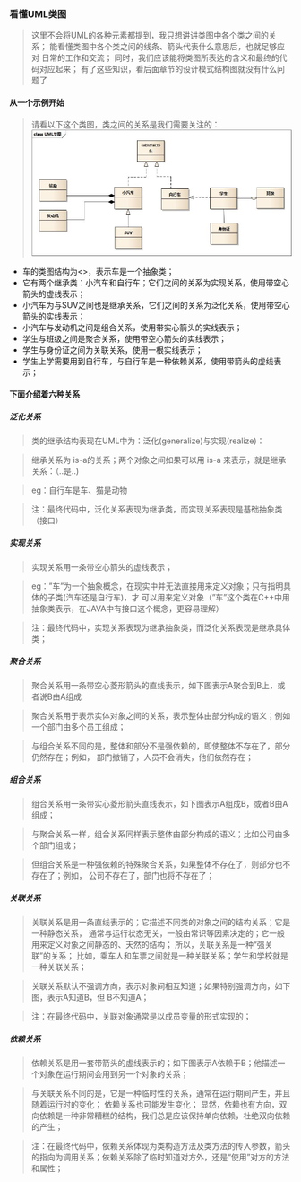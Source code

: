 ### 看懂UML类图
>这里不会将UML的各种元素都提到，我只想讲讲类图中各个类之间的关系； 能看懂类图中各个类之间的线条、箭头代表什么意思后，也就足够应对 日常的工作和交流； 同时，我们应该能将类图所表达的含义和最终的代码对应起来； 有了这些知识，看后面章节的设计模式结构图就没有什么问题了

#### 从一个示例开始

>请看以下这个类图，类之间的关系是我们需要关注的：
![](https://github.com/developersPHP/design-patterns-go/blob/master/images/uml_class_struct.jpg)

* 车的类图结构为<<abstract>>，表示车是一个抽象类；
* 它有两个继承类：小汽车和自行车；它们之间的关系为实现关系，使用带空心箭头的虚线表示；
* 小汽车为与SUV之间也是继承关系，它们之间的关系为泛化关系，使用带空心箭头的实线表示；
* 小汽车与发动机之间是组合关系，使用带实心箭头的实线表示；
* 学生与班级之间是聚合关系，使用带空心箭头的实线表示；
* 学生与身份证之间为关联关系，使用一根实线表示；
* 学生上学需要用到自行车，与自行车是一种依赖关系，使用带箭头的虚线表示；

#### 下面介绍着六种关系

##### 泛化关系

>类的继承结构表现在UML中为：泛化(generalize)与实现(realize)：

>继承关系为 is-a的关系；两个对象之间如果可以用 is-a 来表示，就是继承关系：（..是..)

>eg：自行车是车、猫是动物

>注：最终代码中，泛化关系表现为继承类，而实现关系表现是基础抽象类（接口）

##### 实现关系

>实现关系用一条带空心箭头的虚线表示；

>eg：”车”为一个抽象概念，在现实中并无法直接用来定义对象；只有指明具体的子类(汽车还是自行车)，才 可以用来定义对象（”车”这个类在C++中用抽象类表示，在JAVA中有接口这个概念，更容易理解）

>注：最终代码中，实现关系表现为继承抽象类，而泛化关系表现是继承具体类；

##### 聚合关系

>聚合关系用一条带空心菱形箭头的直线表示，如下图表示A聚合到B上，或者说B由A组成

>聚合关系用于表示实体对象之间的关系，表示整体由部分构成的语义；例如一个部门由多个员工组成；

>与组合关系不同的是，整体和部分不是强依赖的，即使整体不存在了，部分仍然存在；例如， 部门撤销了，人员不会消失，他们依然存在；

##### 组合关系

>组合关系用一条带实心菱形箭头直线表示，如下图表示A组成B，或者B由A组成；

>与聚合关系一样，组合关系同样表示整体由部分构成的语义；比如公司由多个部门组成；

>但组合关系是一种强依赖的特殊聚合关系，如果整体不存在了，则部分也不存在了；例如， 公司不存在了，部门也将不存在了；

##### 关联关系

>关联关系是用一条直线表示的；它描述不同类的对象之间的结构关系；它是一种静态关系， 通常与运行状态无关，一般由常识等因素决定的；它一般用来定义对象之间静态的、天然的结构； 所以，关联关系是一种“强关联”的关系；
比如，乘车人和车票之间就是一种关联关系；学生和学校就是一种关联关系；

>关联关系默认不强调方向，表示对象间相互知道；如果特别强调方向，如下图，表示A知道B，但 B不知道A；

>注：在最终代码中，关联对象通常是以成员变量的形式实现的；

##### 依赖关系

>依赖关系是用一套带箭头的虚线表示的；如下图表示A依赖于B；他描述一个对象在运行期间会用到另一个对象的关系；

>与关联关系不同的是，它是一种临时性的关系，通常在运行期间产生，并且随着运行时的变化； 依赖关系也可能发生变化；
 显然，依赖也有方向，双向依赖是一种非常糟糕的结构，我们总是应该保持单向依赖，杜绝双向依赖的产生；
 
>注：在最终代码中，依赖关系体现为类构造方法及类方法的传入参数，箭头的指向为调用关系；依赖关系除了临时知道对方外，还是“使用”对方的方法和属性；




